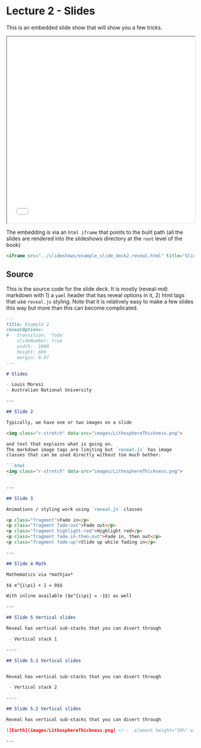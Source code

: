 # Lecture 2 - Slides 


This is an embedded slide show that will show you a few tricks. 

<iframe src="../slideshows/example_slide_deck2.reveal.html" title="Slideshow" width=100%, height=500, allowfullscreen></iframe>


The embedding is via an `html iframe` that points to the built path (all the slides are rendered into the 
slideshows directory at the `root` level of the book)

```html
<iframe src="../slideshows/example_slide_deck2.reveal.html" title="Slideshow" width=100%, height=500, allowfullscreen></iframe>
```

## Source

This is the source code for the slide deck. It is mostly (reveal-md) markdown with 1) a `yaml` header that has reveal options in it, 2) html tags that use `reveal.js` styling. Note that it is relatively easy to make a few slides this way but more than this can become complicated.

`````markdown
---
title: Example 2
revealOptions:
#   transition: 'fade'
    slideNumber: true
    width:  1000
    height: 666
    margin: 0.07
---

# Slides

- Louis Moresi
- Australian National University

---

## Slide 2

Typically, we have one or two images on a slide 

<img class="r-stretch" data-src="images/LithosphereThickness.png">

and text that explains what is going on. 
The markdown image tags are limiting but `reveal.js` has image
classes that can be used directly without too much bother:

```html
<img class="r-stretch" data-src="images/LithosphereThickness.png">
```

---

## Slide 3

Animations / styling work using `reveal.js` classes 

<p class="fragment">Fade in</p>
<p class="fragment fade-out">Fade out</p>
<p class="fragment highlight-red">Highlight red</p>
<p class="fragment fade-in-then-out">Fade in, then out</p>
<p class="fragment fade-up">Slide up while fading in</p>

---

## Slide 4 Math

Mathematics via *mathjax*

$$ e^{i\pi} + 1 = 0$$

With inline available ($e^{i\pi} = -1$) as well

---

## Slide 5 Vertical slides

Reveal has vertical sub-stacks that you can divert through

 - Vertical stack 1

----

## Slide 5.1 Vertical slides


Reveal has vertical sub-stacks that you can divert through

 - Vertical stack 2

----

## Slide 5.2 Vertical slides

Reveal has vertical sub-stacks that you can divert through

![Earth](images/LithosphereThickness.png) <!-- .element height="50%" width="50%" -->

---

`````

